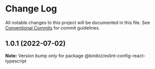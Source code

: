 # Change Log

All notable changes to this project will be documented in this file.
See [Conventional Commits](https://conventionalcommits.org) for commit guidelines.

## 1.0.1 (2022-07-02)

**Note:** Version bump only for package @binibiz/eslint-config-react-typescript
